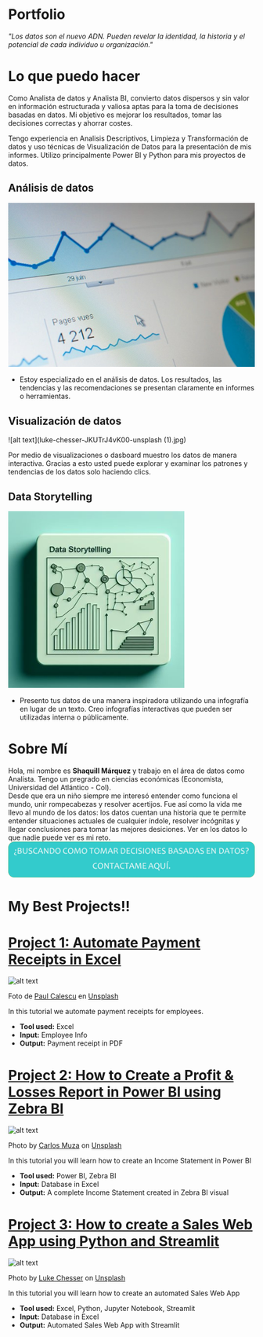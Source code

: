# Portfolio
*"Los datos son el nuevo ADN. Pueden revelar la identidad, la historia y el potencial de cada individuo u organización."*

# Lo que puedo hacer
Como Analista de datos y Analista BI, convierto datos dispersos y sin valor en información estructurada y valiosa aptas para la toma de decisiones basadas en datos. Mi objetivo es mejorar los resultados, tomar las decisiones correctas y ahorrar costes.  

Tengo experiencia en Analisis Descriptivos, Limpieza y Transformación de datos y uso técnicas de Visualización de Datos para la presentación de mis informes. Utilizo principalmente Power BI y Python para mis proyectos de datos.

## Análisis de datos
![alt text](agence-olloweb-qfp4-Ud6Fyg-unsplash.jpg)
* Estoy especializado en el análisis de datos. Los resultados, las tendencias y las recomendaciones se presentan claramente en informes o herramientas.

## Visualización de datos
![alt text](luke-chesser-JKUTrJ4vK00-unsplash (1).jpg)

Por medio de visualizaciones o dasboard muestro los datos de manera interactiva. Gracias a esto usted puede explorar y examinar los patrones y tendencias de los datos solo haciendo clics.

## Data Storytelling
![alt text](_396227ac-ff43-431d-8a37-4540392949e1.jpg)
* Presento tus datos de una manera inspiradora utilizando una infografía en lugar de un texto. Creo infografías interactivas que pueden ser utilizadas interna o públicamente.

# Sobre Mí
Hola, mi nombre es **Shaquill Márquez** y trabajo en el área de datos como Analista. Tengo un pregrado en ciencias económicas (Economista, Universidad del Atlántico - Col).  
Desde que era un niño siempre me interesó entender como funciona el mundo, unir rompecabezas y resolver acertijos. Fue así como la vida me llevo al mundo de los datos: los datos cuentan una historia que te permite entender situaciones actuales de cualquier índole, resolver incógnitas y llegar conclusiones para tomar las mejores desiciones.
Ver en los datos lo que nadie puede ver es mi reto.
![alt text](Imagen1.jpg)

# My Best Projects!!

# [Project 1: Automate Payment Receipts in Excel](https://www.youtube.com/watch?v=qW3ih96Tnpk)
![alt text](paul-calescu-KW3m50XRhjk-unsplash.jpg)

Foto de <a href="https://unsplash.com/es/@pcalescu?utm_content=creditCopyText&utm_medium=referral&utm_source=unsplash">Paul Calescu</a> en <a href="https://unsplash.com/es/fotos/macbook-pro-en-mesa-blanca-KW3m50XRhjk?utm_content=creditCopyText&utm_medium=referral&utm_source=unsplash">Unsplash</a>

  

In this tutorial we automate payment receipts for employees.
* **Tool used:** Excel
* **Input:** Employee Info
* **Output:** Payment receipt in PDF

# [Project 2: How to Create a Profit & Losses Report in Power BI using Zebra BI](https://www.youtube.com/watch?v=SWTHN9d6g2A)
![alt text](carlos-muza-hpjSkU2UYSU-unsplash.jpg)

Photo by <a href="https://unsplash.com/@kmuza?utm_source=unsplash&utm_medium=referral&utm_content=creditCopyText">Carlos Muza</a> on <a href="https://unsplash.com/s/photos/income-statement?utm_source=unsplash&utm_medium=referral&utm_content=creditCopyText">Unsplash</a>
  

In this tutorial you will learn how to create an Income Statement in Power BI 
* **Tool used:** Power BI, Zebra BI
* **Input:** Database in Excel
* **Output:** A complete Income Statement created in Zebra BI visual

# [Project 3: How to create a Sales Web App using Python and Streamlit](https://www.youtube.com/watch?v=KU7-V4OC3Jg)
![alt text](luke-chesser-JKUTrJ4vK00-unsplash.jpg)

Photo by <a href="https://unsplash.com/@lukechesser?utm_source=unsplash&utm_medium=referral&utm_content=creditCopyText">Luke Chesser</a> on <a href="https://unsplash.com/s/photos/sales-report?utm_source=unsplash&utm_medium=referral&utm_content=creditCopyText">Unsplash</a>  
  

In this tutorial you will learn how to create an automated Sales Web App  
* **Tool used:** Excel, Python, Jupyter Notebook, Streamlit
* **Input:** Database in Excel
* **Output:** Automated Sales Web App with Streamlit

